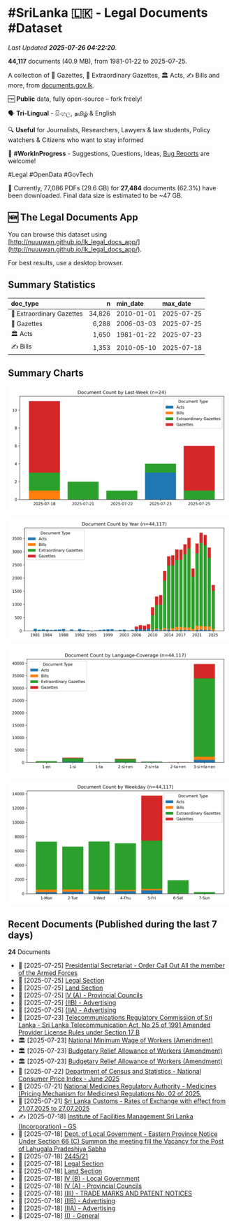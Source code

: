 # #SriLanka 🇱🇰 - Legal Documents #Dataset

*Last Updated **2025-07-26 04:22:20**.*

**44,117** documents (40.9 MB), from 1981-01-22 to 2025-07-25.

A collection of 📢 Gazettes, 🚨 Extraordinary Gazettes, 🏛️ Acts, ✍️ Bills and more,  from [documents.gov.lk](https://documents.gov.lk).

🆓 **Public** data, fully open-source – fork freely!

🗣️ **Tri-Lingual** - සිංහල, தமிழ் & English

🔍 **Useful** for Journalists, Researchers, Lawyers & law students, Policy watchers & Citizens who want to stay informed

🐞 **#WorkInProgress** - Suggestions, Questions, Ideas, [Bug Reports](https://github.com/nuuuwan/lk_legal_docs/issues) are welcome!

#Legal #OpenData #GovTech

📄 Currently, 77,086 PDFs (29.6 GB) for **27,484** documents (62.3%) have been downloaded. Final data size is estimated to be ~47 GB.

## 🆕 The Legal Documents App

You can browse this dataset using [http://nuuuwan.github.io/lk_legal_docs_app/](http://nuuuwan.github.io/lk_legal_docs_app/).

For best results, use a desktop browser.

## Summary Statistics

| doc_type | n | min_date | max_date |
| :-- | --: | :-- | :-- |
| 🚨 Extraordinary Gazettes | 34,826 | 2010-01-01 | 2025-07-25 |
| 📢 Gazettes | 6,288 | 2006-03-03 | 2025-07-25 |
| 🏛️ Acts | 1,650 | 1981-01-22 | 2025-07-23 |
| ✍️ Bills | 1,353 | 2010-05-10 | 2025-07-18 |

## Summary Charts

![Coverage Chart-Last-Week](images/chart-document-count-by-last-week.png)

![Coverage Chart-Year](images/chart-document-count-by-year.png)

![Coverage Chart-Language-Coverage](images/chart-document-count-by-language-coverage.png)

![Coverage Chart-Weekday](images/chart-document-count-by-weekday.png)

## Recent Documents (Published during the last 7 days)

**24** Documents

- 🚨 [2025-07-25] [Presidential Secretariat - Order Call Out All the member of the Armed Forces](https://github.com/nuuuwan/lk_legal_docs_data/tree/main/data/extra-gazettes/2025/2446-52)
- 📢 [2025-07-25] [Legal Section](https://github.com/nuuuwan/lk_legal_docs_data/tree/main/data/gazettes/2025/2025-07-25-legal-section)
- 📢 [2025-07-25] [Land Section](https://github.com/nuuuwan/lk_legal_docs_data/tree/main/data/gazettes/2025/2025-07-25-land-section)
- 📢 [2025-07-25] [IV (A) - Provincial Councils](https://github.com/nuuuwan/lk_legal_docs_data/tree/main/data/gazettes/2025/2025-07-25-iv-a-provincial-councils)
- 📢 [2025-07-25] [(IIB) - Advertising](https://github.com/nuuuwan/lk_legal_docs_data/tree/main/data/gazettes/2025/2025-07-25-iib-advertising)
- 📢 [2025-07-25] [(IIA) - Advertising](https://github.com/nuuuwan/lk_legal_docs_data/tree/main/data/gazettes/2025/2025-07-25-iia-advertising)
- 🚨 [2025-07-23] [Telecommunications Regulatory Commission of Sri Lanka - Sri Lanka Telecommunication Act, No 25 of 1991 Amended Provider License Rules under Section 17 B](https://github.com/nuuuwan/lk_legal_docs_data/tree/main/data/extra-gazettes/2025/2446-42)
- 🏛️ [2025-07-23] [National Minimum Wage of Workers (Amendment)](https://github.com/nuuuwan/lk_legal_docs_data/tree/main/data/acts/2025/11-2025)
- 🏛️ [2025-07-23] [Budgetary Relief Allowance of Workers (Amendment)](https://github.com/nuuuwan/lk_legal_docs_data/tree/main/data/acts/2025/10-2025)
- 🏛️ [2025-07-23] [Budgetary Relief Allowance of Workers (Amendment)](https://github.com/nuuuwan/lk_legal_docs_data/tree/main/data/acts/2025/09-2025)
- 🚨 [2025-07-22] [Department of Census and Statistics - National Consumer Price Index - June 2025](https://github.com/nuuuwan/lk_legal_docs_data/tree/main/data/extra-gazettes/2025/2446-35)
- 🚨 [2025-07-21] [National Medicines Regulatory Authority - Medicines (Pricing Mechanism for Medicines) Regulations No. 02 of 2025.](https://github.com/nuuuwan/lk_legal_docs_data/tree/main/data/extra-gazettes/2025/2446-34)
- 🚨 [2025-07-21] [Sri Lanka Customs - Rates of Exchange with effect from 21.07.2025 to 27.07.2025](https://github.com/nuuuwan/lk_legal_docs_data/tree/main/data/extra-gazettes/2025/2446-01)
- ✍️ [2025-07-18] [Institute of Facilities Management Sri Lanka (Incorporation) - GS](https://github.com/nuuuwan/lk_legal_docs_data/tree/main/data/bills/2025/623-2025)
- 🚨 [2025-07-18] [Dept. of Local Government - Eastern Province Notice Under Section 66 (C) Summon the meeting fill the Vacancy for the Post of Lahugala Pradeshiya Sabha](https://github.com/nuuuwan/lk_legal_docs_data/tree/main/data/extra-gazettes/2025/2445-58)
- 🚨 [2025-07-18] [2445/21](https://github.com/nuuuwan/lk_legal_docs_data/tree/main/data/extra-gazettes/2025/2445-21)
- 📢 [2025-07-18] [Legal Section](https://github.com/nuuuwan/lk_legal_docs_data/tree/main/data/gazettes/2025/2025-07-18-legal-section)
- 📢 [2025-07-18] [Land Section](https://github.com/nuuuwan/lk_legal_docs_data/tree/main/data/gazettes/2025/2025-07-18-land-section)
- 📢 [2025-07-18] [IV (B) - Local Government](https://github.com/nuuuwan/lk_legal_docs_data/tree/main/data/gazettes/2025/2025-07-18-iv-b-local-government)
- 📢 [2025-07-18] [IV (A) - Provincial Councils](https://github.com/nuuuwan/lk_legal_docs_data/tree/main/data/gazettes/2025/2025-07-18-iv-a-provincial-councils)
- 📢 [2025-07-18] [(III) - TRADE MARKS AND PATENT NOTICES](https://github.com/nuuuwan/lk_legal_docs_data/tree/main/data/gazettes/2025/2025-07-18-iii-trade-marks-and-patent-notices)
- 📢 [2025-07-18] [(IIB) - Advertising](https://github.com/nuuuwan/lk_legal_docs_data/tree/main/data/gazettes/2025/2025-07-18-iib-advertising)
- 📢 [2025-07-18] [(IIA) - Advertising](https://github.com/nuuuwan/lk_legal_docs_data/tree/main/data/gazettes/2025/2025-07-18-iia-advertising)
- 📢 [2025-07-18] [(I) - General](https://github.com/nuuuwan/lk_legal_docs_data/tree/main/data/gazettes/2025/2025-07-18-i-general)
